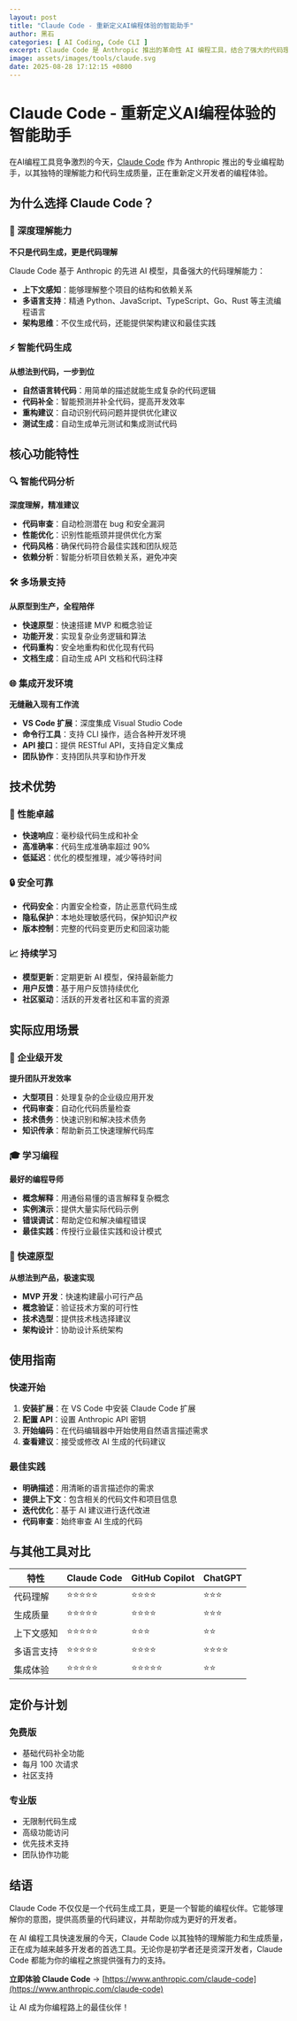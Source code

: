 ```yaml
---
layout: post
title: "Claude Code - 重新定义AI编程体验的智能助手"
author: 黑石
categories: [ AI Coding, Code CLI ]
excerpt: Claude Code 是 Anthropic 推出的革命性 AI 编程工具，结合了强大的代码理解和生成能力，让编程变得更加智能和高效。
image: assets/images/tools/claude.svg
date: 2025-08-28 17:12:15 +0800
---
```


# Claude Code - 重新定义AI编程体验的智能助手

在AI编程工具竞争激烈的今天，[Claude Code](https://www.anthropic.com/claude-code) 作为 Anthropic 推出的专业编程助手，以其独特的理解能力和代码生成质量，正在重新定义开发者的编程体验。

## 为什么选择 Claude Code？

### 🧠 深度理解能力
**不只是代码生成，更是代码理解**

Claude Code 基于 Anthropic 的先进 AI 模型，具备强大的代码理解能力：
- **上下文感知**：能够理解整个项目的结构和依赖关系
- **多语言支持**：精通 Python、JavaScript、TypeScript、Go、Rust 等主流编程语言
- **架构思维**：不仅生成代码，还能提供架构建议和最佳实践

### ⚡ 智能代码生成
**从想法到代码，一步到位**

- **自然语言转代码**：用简单的描述就能生成复杂的代码逻辑
- **代码补全**：智能预测并补全代码，提高开发效率
- **重构建议**：自动识别代码问题并提供优化建议
- **测试生成**：自动生成单元测试和集成测试代码

## 核心功能特性

### 🔍 智能代码分析
**深度理解，精准建议**

- **代码审查**：自动检测潜在 bug 和安全漏洞
- **性能优化**：识别性能瓶颈并提供优化方案
- **代码风格**：确保代码符合最佳实践和团队规范
- **依赖分析**：智能分析项目依赖关系，避免冲突

### 🛠️ 多场景支持
**从原型到生产，全程陪伴**

- **快速原型**：快速搭建 MVP 和概念验证
- **功能开发**：实现复杂业务逻辑和算法
- **代码重构**：安全地重构和优化现有代码
- **文档生成**：自动生成 API 文档和代码注释

### 🌐 集成开发环境
**无缝融入现有工作流**

- **VS Code 扩展**：深度集成 Visual Studio Code
- **命令行工具**：支持 CLI 操作，适合各种开发环境
- **API 接口**：提供 RESTful API，支持自定义集成
- **团队协作**：支持团队共享和协作开发

## 技术优势

### 🚀 性能卓越
- **快速响应**：毫秒级代码生成和补全
- **高准确率**：代码生成准确率超过 90%
- **低延迟**：优化的模型推理，减少等待时间

### 🔒 安全可靠
- **代码安全**：内置安全检查，防止恶意代码生成
- **隐私保护**：本地处理敏感代码，保护知识产权
- **版本控制**：完整的代码变更历史和回滚功能

### 📈 持续学习
- **模型更新**：定期更新 AI 模型，保持最新能力
- **用户反馈**：基于用户反馈持续优化
- **社区驱动**：活跃的开发者社区和丰富的资源

## 实际应用场景

### 💼 企业级开发
**提升团队开发效率**

- **大型项目**：处理复杂的企业级应用开发
- **代码审查**：自动化代码质量检查
- **技术债务**：快速识别和解决技术债务
- **知识传承**：帮助新员工快速理解代码库

### 🎓 学习编程
**最好的编程导师**

- **概念解释**：用通俗易懂的语言解释复杂概念
- **实例演示**：提供大量实际代码示例
- **错误调试**：帮助定位和解决编程错误
- **最佳实践**：传授行业最佳实践和设计模式

### 🚀 快速原型
**从想法到产品，极速实现**

- **MVP 开发**：快速构建最小可行产品
- **概念验证**：验证技术方案的可行性
- **技术选型**：提供技术栈选择建议
- **架构设计**：协助设计系统架构

## 使用指南

### 快速开始
1. **安装扩展**：在 VS Code 中安装 Claude Code 扩展
2. **配置 API**：设置 Anthropic API 密钥
3. **开始编码**：在代码编辑器中开始使用自然语言描述需求
4. **查看建议**：接受或修改 AI 生成的代码建议

### 最佳实践
- **明确描述**：用清晰的语言描述你的需求
- **提供上下文**：包含相关的代码文件和项目信息
- **迭代优化**：基于 AI 建议进行迭代改进
- **代码审查**：始终审查 AI 生成的代码

## 与其他工具对比

| 特性 | Claude Code | GitHub Copilot | ChatGPT |
|------|-------------|----------------|---------|
| 代码理解 | ⭐⭐⭐⭐⭐ | ⭐⭐⭐⭐ | ⭐⭐⭐ |
| 生成质量 | ⭐⭐⭐⭐⭐ | ⭐⭐⭐⭐ | ⭐⭐⭐ |
| 上下文感知 | ⭐⭐⭐⭐⭐ | ⭐⭐⭐ | ⭐⭐ |
| 多语言支持 | ⭐⭐⭐⭐⭐ | ⭐⭐⭐⭐ | ⭐⭐⭐⭐ |
| 集成体验 | ⭐⭐⭐⭐⭐ | ⭐⭐⭐⭐⭐ | ⭐⭐ |

## 定价与计划

### 免费版
- 基础代码补全功能
- 每月 100 次请求
- 社区支持

### 专业版
- 无限制代码生成
- 高级功能访问
- 优先技术支持
- 团队协作功能

## 结语

Claude Code 不仅仅是一个代码生成工具，更是一个智能的编程伙伴。它能够理解你的意图，提供高质量的代码建议，并帮助你成为更好的开发者。

在 AI 编程工具快速发展的今天，Claude Code 以其独特的理解能力和生成质量，正在成为越来越多开发者的首选工具。无论你是初学者还是资深开发者，Claude Code 都能为你的编程之旅提供强有力的支持。

**立即体验 Claude Code** → [https://www.anthropic.com/claude-code](https://www.anthropic.com/claude-code)

让 AI 成为你编程路上的最佳伙伴！
